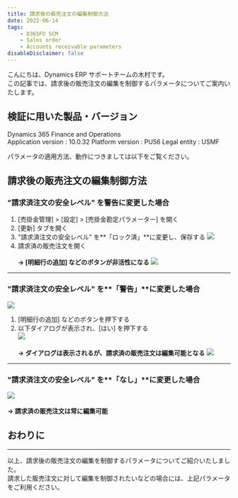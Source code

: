 ```yaml
---
title: 請求後の販売注文の編集制御方法
date: 2022-06-14
tags: 
    - D365FO SCM
    - Sales order
    - Accounts receivable parameters
disableDisclaimer: false
---
```


こんにちは、Dynamics ERP サポートチームの木村です。  
この記事では、請求後の販売注文の編集を制御するパラメータについてご案内いたします。  

<!-- more -->
## 検証に用いた製品・バージョン
Dynamics 365 Finance and Operations      
Application version : 10.0.32
Platform version : PU56
Legal entity : USMF

パラメータの適用方法、動作につきましては以下をご覧ください。  

## 請求後の販売注文の編集制御方法
### "請求済注文の安全レベル" を**警告**に変更した場合
1. [売掛金管理] > [設定] > [売掛金勘定パラメーター] を開く
1. [更新] タブを開く
1. "請求済注文の安全レベル" を**「ロック済」**に変更し、保存する
![](./restrict-so-edit/restrict-so-edit_1.png)
1. 請求済の販売注文を開く  </br></br>
**-> [明細行の追加] などのボタンが非活性になる**
![](./restrict-so-edit/restrict-so-edit_2.png)
***  

### "請求済注文の安全レベル" を**「警告」**に変更した場合
![](./restrict-so-edit/restrict-so-edit_3.png)
1. [明細行の追加] などのボタンを押下する
1. 以下ダイアログが表示され、[はい] を押下する  
![](./restrict-so-edit/restrict-so-edit_4.png)  </br></br>
**-> ダイアログは表示されるが、請求済の販売注文は編集可能となる**
![](./restrict-so-edit/restrict-so-edit_5.png)
***  

### "請求済注文の安全レベル" を**「なし」**に変更した場合
![](./restrict-so-edit/restrict-so-edit_6.png)</br></br>
**-> 請求済の販売注文は常に編集可能**

## おわりに
---
以上、請求後の販売注文の編集を制御するパラメータについてご紹介いたしました。  
請求した販売注文に対して編集を制御されたいなどの場合には、上記パラメータをご利用ください。
